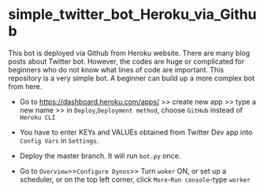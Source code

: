 # simple_twitter_bot_Heroku_via_Github
This bot is deployed via Github from Heroku website. There are many blog posts about Twitter bot. However, the codes are huge or complicated for beginners who do not know what lines of code are important. This repository is a very simple bot. A beginner can build up a more complex bot from here.

* Go to https://dashboard.heroku.com/apps/ >> create new app >> type a new name >> in ```Deploy```,```Deployment method```, choose ```GitHub``` instead of ```Heroku CLI```
* You have to enter KEYs and VALUEs obtained from  Twitter Dev app into ```Config Vars``` in ```Settings```.

* Deploy the master branch. It will run ```bot.py``` once.

* Go to ```Overview```>>```Configure Dynos```>> Turn ```woker``` ON, or set up a scheduler, or on the top left corner, click ```More```-```Run console```-type ```worker```
